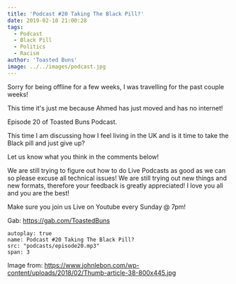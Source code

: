 ```yaml
---
title: 'Podcast #20 Taking The Black Pill?'
date: 2019-02-10 21:00:28
tags:
  - Podcast
  - Black Pill
  - Politics
  - Racism
author: 'Toasted Buns'
image: ../../images/podcast.jpg
---
```


Sorry for being offline for a few weeks, I was travelling for the past couple weeks!

This time it's just me because Ahmed has just moved and has no internet!

Episode 20 of Toasted Buns Podcast.

This time I am discussing how I feel living in the UK and is it time to take the Black pill and just give up?

Let us know what you think in the comments below!

We are still trying to figure out how to do Live Podcasts as good as we can so please excuse all technical issues! We are still trying out new things and new formats, therefore your feedback is greatly appreciated! I love you all and you are the best!

Make sure you join us Live on Youtube every Sunday @ 7pm!

Gab: https://gab.com/ToastedBuns
 

<script async src="//pagead2.googlesyndication.com/pagead/js/adsbygoogle.js"></script><ins class="adsbygoogle" style="display:block; text-align:center;"  data-ad-layout="in-article"  data-ad-format="fluid"  data-ad-client="ca-pub-2164900147810573"  data-ad-slot="8817307412"></ins><script>(adsbygoogle = window.adsbygoogle || []).push({});</script>

 

```audio
autoplay: true
name: Podcast #20 Taking The Black Pill?
src: "podcasts/episode20.mp3"
span: 3
```

Image from:
https://www.johnlebon.com/wp-content/uploads/2018/02/Thumb-article-38-800x445.jpg
